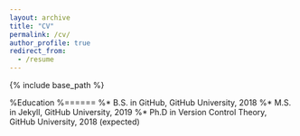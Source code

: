 ```yaml
---
layout: archive
title: "CV"
permalink: /cv/
author_profile: true
redirect_from:
  - /resume
---
```


{% include base_path %}

%Education
%======
%* B.S. in GitHub, GitHub University, 2018
%* M.S. in Jekyll, GitHub University, 2019
%* Ph.D in Version Control Theory, GitHub University, 2018 (expected)


  
